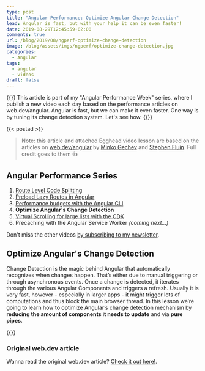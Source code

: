 ```yaml
---
type: post
title: "Angular Performance: Optimize Angular Change Detection"
lead: Angular is fast, but with your help it can be even faster!
date: 2019-08-29T12:45:59+02:00
comments: true
url: /blog/2019/08/ngperf-optimize-change-detection
image: /blog/assets/imgs/ngperf/optimize-change-detection.jpg
categories:
  - Angular
tags:
  - angular
  - videos
draft: false
---
```


{{<intro>}}
  This article is part of my "Angular Performance Week" series, where I publish a new video each day based on the performance articles on web.dev/angular. Angular is fast, but we can make it even faster. One way is by tuning its change detection system. Let's see how.
{{</intro>}}
<!--more-->

{{< postad >}}

> Note: this article and attached Egghead video lesson are based on the articles on [web.dev/angular](https://web.dev/angular) by [Minko Gechev](https://twitter.com/mgechev) and [Stephen Fluin](https://twitter.com/stephenfluin). Full credit goes to them :thumbsup:

## Angular Performance Series

1. [Route Level Code Splitting](/blog/2019/08/ngperf-route-level-code-splitting/)
1. [Preload Lazy Routes in Angular](/blog/2019/08/ngperf-preloading-lazy-routes)
1. [Performance budgets with the Angular CLI](/blog/2019/08/ngperf-setting-performance-budgets)
1. **Optimize Angular's Change Detection**
1. [Virtual Scrolling for large lists with the CDK](/blog/2019/08/ngperf-virtual-scrolling-cdk)
1. Precaching with the Angular Service Worker _(coming next...)_

Don't miss the other videos [by subscribing to my newsletter](/newsletter).

## Optimize Angular's Change Detection

Change Detection is the magic behind Angular that automatically recognizes when changes happen. That’s either due to manual triggering or through asynchronous events. Once a change is detected, it iterates through the various Angular Components and triggers a refresh. Usually it is very fast, however - especially in larger apps - it might trigger lots of computations and thus block the main browser thread. In this lesson we’re going to learn how to optimize Angular’s change detection mechanism by **reducing the amount of components it needs to update** and via **pure pipes**.

{{<egghead-lesson uid="lessons/egghead-optimize-angular-s-change-detection" >}}

### Original web.dev article

Wanna read the original web.dev article? [Check it out here!](https://web.dev/faster-angular-change-detection/).
